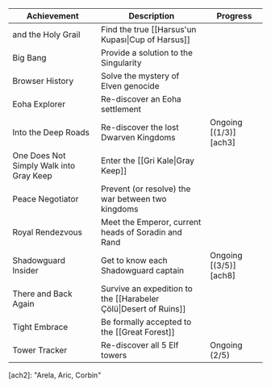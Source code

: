   
| Achievement | Description | Progress |  
| ---- | ---- | ---- |  
| and the Holy Grail | Find the true [[Harsus'un Kupası\|Cup of Harsus]] |  |  
| Big Bang | Provide a solution to the Singularity |  |  
| Browser History | Solve the mystery of Elven genocide |  |  
| Eoha Explorer | Re-discover an Eoha settlement |  |  
| Into the Deep Roads | Re-discover the lost Dwarven Kingdoms | Ongoing [(1/3)][ach3] |  
| One Does Not Simply Walk into Gray Keep | Enter the [[Gri Kale\|Gray Keep]] |  |  
| Peace Negotiator | Prevent (or resolve) the war between two kingdoms |  |  
| Royal Rendezvous | Meet the Emperor, current heads of Soradin and Rand |  |  
| Shadowguard Insider | Get to know each Shadowguard captain | Ongoing [(3/5)][ach8] |  
| There and Back Again | Survive an expedition to the [[Harabeler Çölü\|Desert of Ruins]]  |  |  
| Tight Embrace | Be formally accepted to the [[Great Forest]] |  |  
| Tower Tracker | Re-discover all 5 Elf towers | Ongoing (2/5) |  
  
[ach1]: "Belanord"  
[ach2]: "Arela, Aric, Corbin"  
